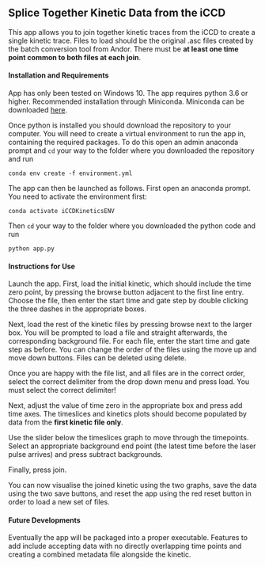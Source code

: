 ## Splice Together Kinetic Data from the iCCD

This app allows you to join together kinetic traces from the iCCD to create a single kinetic trace. Files to load should be the original .asc files created by the batch conversion tool from Andor. There must be __at least one time point common to both files at each join__.

#### Installation and Requirements

App has only been tested on Windows 10. The app requires python 3.6 or higher. Recommended installation through Miniconda. Miniconda can be downloaded [here](https://conda.io/miniconda.html).

Once python is installed you should download the repository to your computer. You will need to create a virtual environment to run the app in, containing the required packages. To do this open an admin anaconda prompt and `cd` your way to the folder where you downloaded the repository and run
```
conda env create -f environment.yml
```
The app can then be launched as follows. First open an anaconda prompt. You need to activate the environment first:
```
conda activate iCCDKineticsENV
```
Then `cd` your way to the folder where you downloaded the python code and run
```
python app.py
```

#### Instructions for Use

Launch the app. First, load the initial kinetic, which should include the time zero point, by pressing the browse button adjacent to the first line entry. Choose the file, then enter the start time and gate step by double clicking the three dashes in the appropriate boxes.

Next, load the rest of the kinetic files by pressing browse next to the larger box. You will be prompted to load a file and straight afterwards, the corresponding background file. For each file, enter the start time and gate step as before. You can change the order of the files using the move up and move down buttons. Files can be deleted using delete.

Once you are happy with the file list, and all files are in the correct order, select the correct delimiter from the drop down menu and press load.  You must select the correct delimiter!

Next, adjust the value of time zero in the appropriate box and press add time axes. The timeslices and kinetics plots should become populated by data from the __first kinetic file only__.

Use the slider below the timeslices graph to move through the timepoints. Select an appropriate background end point (the latest time before the laser pulse arrives) and press subtract backgrounds.

Finally, press join.

You can now visualise the joined kinetic using the two graphs, save the data using the two save buttons, and reset the app using the red reset button in order to load a new set of files.

#### Future Developments

Eventually the app will be packaged into a proper executable. Features to add include accepting data with no directly overlapping time points and creating a combined metadata file alongside the kinetic.